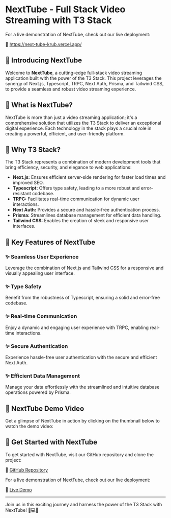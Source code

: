 # NextTube - Full Stack Video Streaming with T3 Stack
For a live demonstration of NextTube, check out our live deployment:

🔗 https://next-tube-krub.vercel.app/
## 🚀 Introducing NextTube

Welcome to **NextTube**, a cutting-edge full-stack video streaming application built with the power of the T3 Stack. This project leverages the synergy of Next.js, Typescript, TRPC, Next Auth, Prisma, and Tailwind CSS, to provide a seamless and robust video streaming experience.

## 🔧 What is NextTube?

NextTube is more than just a video streaming application; it's a comprehensive solution that utilizes the T3 Stack to deliver an exceptional digital experience. Each technology in the stack plays a crucial role in creating a powerful, efficient, and user-friendly platform.

## 🚀 Why T3 Stack?

The T3 Stack represents a combination of modern development tools that bring efficiency, security, and elegance to web applications:

- **Next.js:** Ensures efficient server-side rendering for faster load times and improved SEO.
- **Typescript:** Offers type safety, leading to a more robust and error-resistant codebase.
- **TRPC:** Facilitates real-time communication for dynamic user interactions.
- **Next Auth:** Provides a secure and hassle-free authentication process.
- **Prisma:** Streamlines database management for efficient data handling.
- **Tailwind CSS:** Enables the creation of sleek and responsive user interfaces.

## 🚀 Key Features of NextTube

### ✨ Seamless User Experience
Leverage the combination of Next.js and Tailwind CSS for a responsive and visually appealing user interface.

### ✨ Type Safety
Benefit from the robustness of Typescript, ensuring a solid and error-free codebase.

### ✨ Real-time Communication
Enjoy a dynamic and engaging user experience with TRPC, enabling real-time interactions.

### ✨ Secure Authentication
Experience hassle-free user authentication with the secure and efficient Next Auth.

### ✨ Efficient Data Management
Manage your data effortlessly with the streamlined and intuitive database operations powered by Prisma.

## 🚀 NextTube Demo Video

Get a glimpse of NextTube in action by clicking on the thumbnail below to watch the demo video:



## 🚀 Get Started with NextTube

To get started with NextTube, visit our GitHub repository and clone the project:

🔗 [GitHub Repository](https://github.com/RishiGhosh14/NextTube)

For a live demonstration of NextTube, check out our live deployment:

🔗 [Live Demo](https://next-tube-krub.vercel.app/)

---

Join us in this exciting journey and harness the power of the T3 Stack with NextTube! 🎥💻🌐
